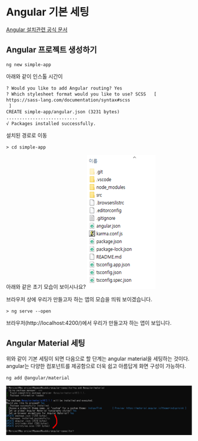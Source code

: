 # Angular 기본 세팅
[Angular 설치관련 공식 문서](https://angular.io/guide/setup-local)

## Angular 프로젝트 생성하기
```
ng new simple-app
```
아래와 같이 인스톨 시간이
```
? Would you like to add Angular routing? Yes
? Which stylesheet format would you like to use? SCSS   [ https://sass-lang.com/documentation/syntax#scss
 ]
CREATE simple-app/angular.json (3231 bytes)
...........................
√ Packages installed successfully.
```
설치된 경로로 이동
```
> cd simple-app
```
아래와 같은 초기 모습이 보이시나요?
![alt Angular 초기 모습](assets/images/simple-app1.png)

브라우저 상에 우리가 만들고자 하는 앱의 모습을 띄워 보이겠습니다.
```
> ng serve --open
```
브라우저(http://localhost:4200/)에서 우리가 만들고자 하는 앱이 보입니다.

## Angular Material 세팅
위와 같이 기본 세팅이 되면 다음으로 할 단계는 angular material을 세팅하는 것이다.
angular는 다양한 컴포넌트를 제공함으로 더욱 쉽고 아름답게 화면 구성이 가능하다.

```
ng add @angular/material
```
![alt Angular Material install](assets/images/angular1.png)
